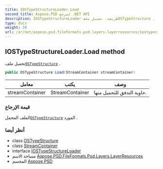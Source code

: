 ```yaml
---
title: IOSTypeStructureLoader.Load
second_title: Aspose.PSD لمرجع .NET API
description: IOSTypeStructureLoader طريقة. تحميل ملفOSTypeStructure .
type: docs
weight: 20
url: /ar/net/aspose.psd.fileformats.psd.layers.layerresources/iostypestructureloader/load/
---
```

## IOSTypeStructureLoader.Load method

تحميل ملف[`OSTypeStructure`](../../ostypestructure/) .

```csharp
public OSTypeStructure Load(StreamContainer streamContainer)
```

| معامل | يكتب | وصف |
| --- | --- | --- |
| streamContainer | StreamContainer | حاوية التدفق للتحميل منها. |

### قيمة الإرجاع

الملف المحمل[`OSTypeStructure`](../../ostypestructure/) المورد .

### أنظر أيضا

* class [OSTypeStructure](../../ostypestructure/)
* class [StreamContainer](../../../aspose.psd/streamcontainer/)
* interface [IOSTypeStructureLoader](../)
* مساحة الاسم [Aspose.PSD.FileFormats.Psd.Layers.LayerResources](../../iostypestructureloader/)
* المجسم [Aspose.PSD](../../../)


